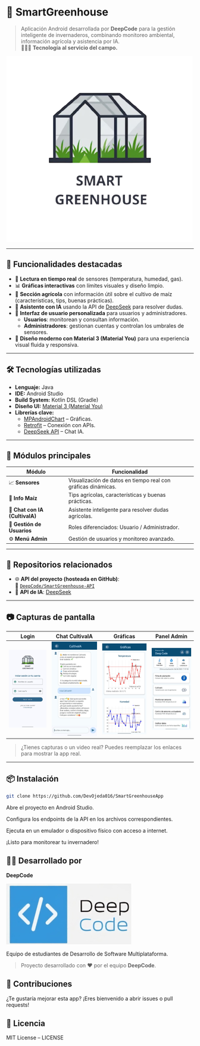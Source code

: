# 🌿 SmartGreenhouse

> Aplicación Android desarrollada por **DeepCode** para la gestión inteligente de invernaderos, combinando monitoreo ambiental, información agrícola y asistencia por IA.  
> 🌱📡🌽 **Tecnología al servicio del campo.**

![SmartGreenhouse Banner](./app/src/main/assets/logo.png)

---

## 🚀 Funcionalidades destacadas

- 📡 **Lectura en tiempo real** de sensores (temperatura, humedad, gas).
- 📊 **Gráficas interactivas** con límites visuales y diseño limpio.
- 🌽 **Sección agrícola** con información útil sobre el cultivo de maíz (características, tips, buenas prácticas).
- 🤖 **Asistente con IA** usando la API de [DeepSeek](https://deepseek.com) para resolver dudas.
- 👤 **Interfaz de usuario personalizada** para usuarios y administradores.
  - **Usuarios**: monitorean y consultan información.
  - **Administradores**: gestionan cuentas y controlan los umbrales de sensores.
- 🎨 **Diseño moderno con Material 3 (Material You)** para una experiencia visual fluida y responsiva.

---

## 🛠️ Tecnologías utilizadas

- **Lenguaje:** Java  
- **IDE:** Android Studio  
- **Build System:** Kotlin DSL (Gradle)  
- **Diseño UI:** [Material 3 (Material You)](https://m3.material.io/)  
- **Librerías clave:**
  - [MPAndroidChart](https://github.com/PhilJay/MPAndroidChart) – Gráficas.
  - [Retrofit](https://square.github.io/retrofit/) – Conexión con APIs.
  - [DeepSeek API](https://deepseek.com) – Chat IA.

---

## 🧩 Módulos principales

| Módulo | Funcionalidad |
|--------|---------------|
| 📈 **Sensores** | Visualización de datos en tiempo real con gráficas dinámicas. |
| 🌽 **Info Maíz** | Tips agrícolas, características y buenas prácticas. |
| 🤖 **Chat con IA (CultivaIA)** | Asistente inteligente para resolver dudas agrícolas. |
| 👥 **Gestión de Usuarios** | Roles diferenciados: Usuario / Administrador. |
| ⚙️ **Menú Admin** | Gestión de usuarios y monitoreo avanzado. |

---

## 🔗 Repositorios relacionados

- 🌐 **API del proyecto (hosteada en GitHub)**:  
  📁 [`DeepCode/SmartGreenhouse-API`](https://github.com/DevOjeda016/SmartGreenhouse)
- 🧠 **API de IA**: [DeepSeek](https://deepseek.com)

---

## 📷 Capturas de pantalla

| Login | Chat CultivaIA | Gráficas | Panel Admin |
|----------|-----------|---------|-------------|
| ![SmartGreenhouse Login](./app/src/main/assets/login.jpg) | ![SmartGreenhouse CultivaIA](./app/src/main/assets/chat.jpg) | ![SmartGreenhouse Graphics](./app/src/main/assets/graphics.jpg) | ![SmartGreenhouse Login](./app/src/main/assets/panel.jpg) |

> ¿Tienes capturas o un video real? Puedes reemplazar los enlaces para mostrar la app real.

---

## 📦 Instalación

```bash
git clone https://github.com/DevOjeda016/SmartGreenhouseApp
```
Abre el proyecto en Android Studio.

Configura los endpoints de la API en los archivos correspondientes.

Ejecuta en un emulador o dispositivo físico con acceso a internet.

¡Listo para monitorear tu invernadero!

## 🧑‍💻 Desarrollado por
**DeepCode**

![SmartGreenhouse Banner](./app/src/main/assets/deepcode.png)

Equipo de estudiantes de Desarrollo de Software Multiplataforma.

> Proyecto desarrollado con ❤️ por el equipo **DeepCode**.

## 💬 Contribuciones
¿Te gustaría mejorar esta app? ¡Eres bienvenido a abrir issues o pull requests!

## 📄 Licencia
MIT License – LICENSE
